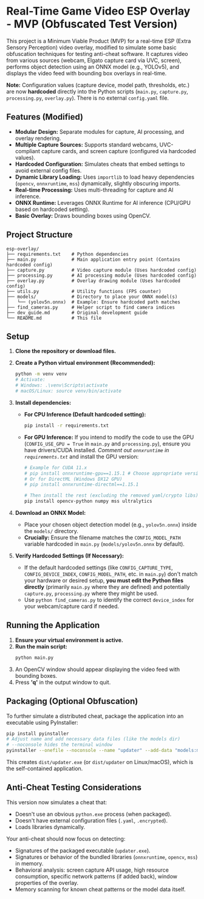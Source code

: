 # Real-Time Game Video ESP Overlay - MVP (Obfuscated Test Version)

This project is a Minimum Viable Product (MVP) for a real-time ESP (Extra Sensory Perception) video overlay, modified to simulate some basic obfuscation techniques for testing anti-cheat software. It captures video from various sources (webcam, Elgato capture card via UVC, screen), performs object detection using an ONNX model (e.g., YOLOv5), and displays the video feed with bounding box overlays in real-time.

**Note:** Configuration values (capture device, model path, thresholds, etc.) are now **hardcoded** directly into the Python scripts (`main.py`, `capture.py`, `processing.py`, `overlay.py`). There is no external `config.yaml` file.

## Features (Modified)

*   **Modular Design:** Separate modules for capture, AI processing, and overlay rendering.
*   **Multiple Capture Sources:** Supports standard webcams, UVC-compliant capture cards, and screen capture (configured via hardcoded values).
*   **Hardcoded Configuration:** Simulates cheats that embed settings to avoid external config files.
*   **Dynamic Library Loading:** Uses `importlib` to load heavy dependencies (`opencv`, `onnxruntime`, `mss`) dynamically, slightly obscuring imports.
*   **Real-time Processing:** Uses multi-threading for capture and AI inference.
*   **ONNX Runtime:** Leverages ONNX Runtime for AI inference (CPU/GPU based on hardcoded setting).
*   **Basic Overlay:** Draws bounding boxes using OpenCV.

## Project Structure

```
esp-overlay/
├── requirements.txt    # Python dependencies
├── main.py             # Main application entry point (Contains hardcoded config)
├── capture.py          # Video capture module (Uses hardcoded config)
├── processing.py       # AI processing module (Uses hardcoded config)
├── overlay.py          # Overlay drawing module (Uses hardcoded config)
├── utils.py            # Utility functions (FPS counter)
├── models/             # Directory to place your ONNX model(s)
│   └── (yolov5n.onnx)  # Example: Ensure hardcoded path matches
├── find_cameras.py     # Helper script to find camera indices
├── dev_guide.md        # Original development guide
└── README.md           # This file
```

## Setup

1.  **Clone the repository or download files.**

2.  **Create a Python virtual environment (Recommended):**
    ```bash
    python -m venv venv
    # Activate:
    # Windows: .\venv\Scripts\activate
    # macOS/Linux: source venv/bin/activate
    ```

3.  **Install dependencies:**
    *   **For CPU Inference (Default hardcoded setting):**
        ```bash
        pip install -r requirements.txt
        ```
    *   **For GPU Inference:**
        If you intend to modify the code to use the GPU (`CONFIG_USE_GPU = True` in `main.py` and `processing.py`), ensure you have drivers/CUDA installed.
        *Comment out `onnxruntime` in `requirements.txt`* and install the GPU version:
        ```bash
        # Example for CUDA 11.x
        # pip install onnxruntime-gpu==1.15.1 # Choose appropriate version
        # Or for DirectML (Windows DX12 GPU)
        # pip install onnxruntime-directml==1.15.1

        # Then install the rest (excluding the removed yaml/crypto libs)
        pip install opencv-python numpy mss ultralytics
        ```

4.  **Download an ONNX Model:**
    *   Place your chosen object detection model (e.g., `yolov5n.onnx`) inside the `models/` directory.
    *   **Crucially:** Ensure the filename matches the `CONFIG_MODEL_PATH` variable hardcoded in `main.py` (`models/yolov5n.onnx` by default).

5.  **Verify Hardcoded Settings (If Necessary):**
    *   If the default hardcoded settings (like `CONFIG_CAPTURE_TYPE`, `CONFIG_DEVICE_INDEX`, `CONFIG_MODEL_PATH`, etc. in `main.py`) don't match your hardware or desired setup, **you must edit the Python files directly** (primarily `main.py` where they are defined) and potentially `capture.py`, `processing.py` where they might be used.
    *   Use `python find_cameras.py` to identify the correct `device_index` for your webcam/capture card if needed.

## Running the Application

1.  **Ensure your virtual environment is active.**
2.  **Run the main script:**
    ```bash
    python main.py
    ```
3.  An OpenCV window should appear displaying the video feed with bounding boxes.
4.  Press **'q'** in the output window to quit.

## Packaging (Optional Obfuscation)

To further simulate a distributed cheat, package the application into an executable using PyInstaller:

```bash
pip install pyinstaller
# Adjust name and add necessary data files (like the models dir)
# --noconsole hides the terminal window
pyinstaller --onefile --noconsole --name "updater" --add-data "models:models" main.py
```
This creates `dist/updater.exe` (or `dist/updater` on Linux/macOS), which is the self-contained application.

## Anti-Cheat Testing Considerations

This version now simulates a cheat that:
*   Doesn't use an obvious `python.exe` process (when packaged).
*   Doesn't have external configuration files (`.yaml`, `.encrypted`).
*   Loads libraries dynamically.

Your anti-cheat should now focus on detecting:
*   Signatures of the packaged executable (`updater.exe`).
*   Signatures or behavior of the bundled libraries (`onnxruntime`, `opencv`, `mss`) in memory.
*   Behavioral analysis: screen capture API usage, high resource consumption, specific network patterns (if added back), window properties of the overlay.
*   Memory scanning for known cheat patterns or the model data itself. 